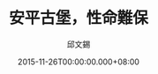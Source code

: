 ---
issue: 149
title: 安平古堡，性命難保
author: 邱文錫
date: 2015-11-26T00:00:00.000+08:00
topic: 懷想
difficulty: 1
wikidata: Q98095510
wikidata_link: https://www.wikidata.org/wiki/Q98095510
---
